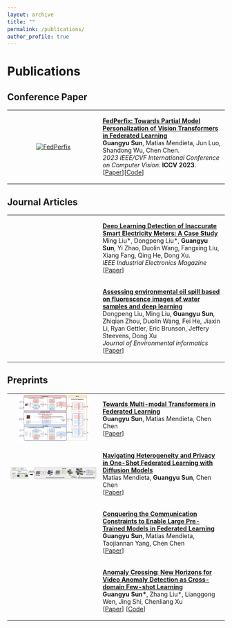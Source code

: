 ```yaml
---
layout: archive
title: ""
permalink: /publications/
author_profile: true
---
```


<style>
table.imgtable, table.imgtable td{
  border: none;
  /* height: auto; */
  /* text-align: left; */
}
</style>

# <i class="fa fa-fw fa-copy"></i> Publications

## Conference Paper

<table class='imgtable'>
  <tr>
    <td align="center" style="width:200px">
      <a href="http://imguangyu.github.io/publications/FedPerfix"><img src="https://imguangyu.github.io/images/fedperfix.png" alt="FedPerfix"   style='height:110px; object-fit:contain;'/></a>
    </td>
    <td align="left">
      <p>
        <a href="http://imguangyu.github.io/publications/FedPerfix"><b>FedPerfix: Towards Partial Model Personalization of Vision Transformers in Federated Learning</b><br></a>
        <b>Guangyu Sun</b>, Matias Mendieta, Jun Luo, Shandong Wu, Chen Chen.<br>
        <i>2023 IEEE/CVF International Conference on Computer Vision. </i><b>ICCV 2023</b>.<br>
        [<a href='https://arxiv.org/abs/2308.09160'>Paper</a>][<a href='https://github.com/imguangyu/FedPerfix'>Code</a>]
      </p>
    </td>
  </tr>
</table>

## Journal Articles

<table class='imgtable'>
  <tr>
    <td align="center" style="width:200px">
      <a href="http://imguangyu.github.io/publications/electric">
      <img src="../images/electric.gif" alt="" height="110x p" style='height:110px;object-fit:contain;'/>
      </a>
    </td>
    <td align="left">
      <p>
        <a href="http://imguangyu.github.io/publications/electric">
        <b>Deep Learning Detection of Inaccurate Smart Electricity Meters: A Case Study</b></a><br>
        Ming Liu*, Dongpeng Liu*, <b>Guangyu Sun</b>, Yi Zhao, Duolin Wang, Fangxing Liu, Xiang Fang, Qing He, Dong Xu.<br>
        <i>IEEE Industrial Electronics Magazine</i><br>
        [<a href="https://ieeexplore.ieee.org/document/9300285">Paper</a>]
      </p>
    </td>
  </tr>
  <tr>
    <td align="center" style="width:200px">
     <a href="http://imguangyu.github.io/publications/water">
      <img src="../images/water.jpg" alt=""  height="110px" style='height:110px;object-fit:contain;'/></a>
    </td>
    <td align="left">
      <p>
        <a href="http://imguangyu.github.io/publications/water">
        <b>Assessing environmental oil spill based on fluorescence images of water samples and deep learning</b> </a><br>
        Dongpeng Liu, Ming Liu, <b>Guangyu Sun</b>, Zhiqian Zhou, Duolin Wang, Fei He, Jiaxin Li, Ryan Gettler, Eric Brunson, Jeffery Steevens, Dong Xu<br>
        <i>Journal of Environmental informatics</i><br>
        [<a href="https://pubs.er.usgs.gov/publication/70243648">Paper</a>]
      </p>
    </td>
  </tr>
</table>

## Preprints

<table class='imgtable'>
  <tr>
    <td align="center" style="width:200px">
    <a href="../publications/FedCola">
    <img src="../images/FedCola.png" alt=""  height="110px" style='height:110px;object-fit:contain;' />
      </a>
    </td>
    <td align="left">
      <p>
        <a href="../publications/FedCola">
        <b>Towards Multi-modal Transformers in Federated Learning</b><br></a>
        <b>Guangyu Sun</b>, Matias Mendieta, Chen Chen<br>
        [<a href="https://arxiv.org/abs/2404.12467">Paper</a>]
      </p>
    </td>
  </tr>
  <tr>
    <td align="center" style="width:200px">
    <a href="http://imguangyu.github.io/publications/FedDiff">
    <img src="../images/FedDiff.png" alt=""  height="110px" style='height:110px;object-fit:contain;' />
      </a>
    </td>
    <td align="left">
      <p>
        <a href="http://imguangyu.github.io/publications/FedCola">
        <b>Navigating Heterogeneity and Privacy in One-Shot Federated Learning with Diffusion Models</b><br></a>
        Matias Mendieta, <b>Guangyu Sun</b>, Chen Chen<br>
        [<a href="https://arxiv.org/abs/2405.01494">Paper</a>]
      </p>
    </td>
  </tr>
  <tr>
    <td align="center" style="width:200px">
    <a href="http://imguangyu.github.io/publications/FedPEFT">
    <img src="../images/FedPEFT.jpeg" alt=""  height="110px" style='height:110px;object-fit:contain;' />
      </a>
    </td>
    <td align="left">
      <p>
        <a href="http://imguangyu.github.io/publications/FedPEFT">
        <b>Conquering the Communication Constraints to Enable Large Pre-Trained Models in Federated Learning</b><br></a>
        <b>Guangyu Sun</b>, Matias Mendieta, Taojiannan Yang, Chen Chen<br>
        [<a href="https://arxiv.org/abs/2210.01708">Paper</a>]
      </p>
    </td>
  </tr>
  <tr>
    <td align="center" style="width:200px">
     <a href="http://imguangyu.github.io/publications/AnomalyCrossing">
      <img src="../images/anomalycrossing.png" alt=""  height="110px" style='height:110px;object-fit:contain;' />
      </a>
    </td>
    <td align="left">
      <p>
        <a href="http://imguangyu.github.io/publications/AnomalyCrossing">
        <b>Anomaly Crossing: New Horizons for Video Anomaly Detection as Cross-domain Few-shot Learning</b></a><br>
        <b>Guangyu Sun*</b>, Zhang Liu*, Lianggong Wen, Jing Shi, Chenliang Xu<br>
        [<a href="https://arxiv.org/abs/2112.06320">Paper</a>]
        [<a href="https://github.com/imguangyu/AnomalyCrossing">Code</a>]
      </p>
    </td>
  </tr>
</table>


